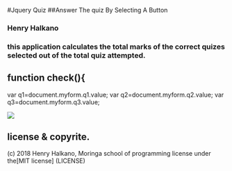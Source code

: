 #Jquery Quiz
##Answer The quiz By Selecting A Button
### **Henry Halkano**
### this application calculates the total marks of the correct quizes selected out of  the total quiz attempted.
##  function check(){
var q1=document.myform.q1.value;
var q2=document.myform.q2.value;
var q3=document.myform.q3.value;

![](images/s.png)
## license & copyrite.
(c) 2018 Henry Halkano, Moringa school of programming
license under the[MIT license] (LICENSE)
